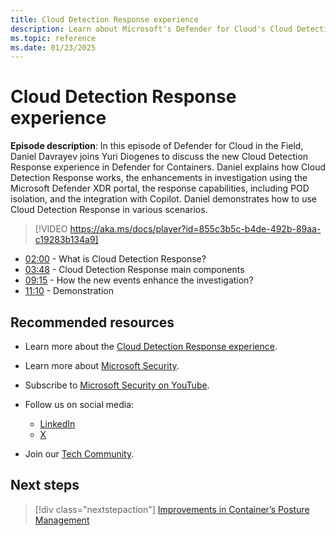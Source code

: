 ```yaml
---
title: Cloud Detection Response experience
description: Learn about Microsoft's Defender for Cloud's Cloud Detection Response experience, including investigation enhancements and response capabilities.
ms.topic: reference
ms.date: 01/23/2025
---
```


# Cloud Detection Response experience

**Episode description**: In this episode of Defender for Cloud in the Field, Daniel Davrayev joins Yuri Diogenes to discuss the new Cloud Detection Response experience in Defender for Containers. Daniel explains how Cloud Detection Response works, the enhancements in investigation using the Microsoft Defender XDR portal, the response capabilities, including POD isolation, and the integration with Copilot. Daniel demonstrates how to use Cloud Detection Response in various scenarios.
  

> [!VIDEO https://aka.ms/docs/player?id=855c3b5c-b4de-492b-89aa-c19283b134a9]

- [02:00](/shows/mdc-in-the-field/cloud-detection-response-experience#time=02m00s) - What is Cloud Detection Response?
- [03:48](/shows/mdc-in-the-field/cloud-detection-response-experience#time=03m48s) - Cloud Detection Response main components
- [09:15](/shows/mdc-in-the-field/cloud-detection-response-experience#time=09m15s) - How the new events enhance the investigation?
- [11:10](/shows/mdc-in-the-field/cloud-detection-response-experience#time=11m10s) - Demonstration

## Recommended resources

- Learn more about the [Cloud Detection Response experience](https://techcommunity.microsoft.com/blog/microsoftdefendercloudblog/new-innovations-in-container-security-with-unified-visibility-investigations-and/4298593).
- Learn more about [Microsoft Security](https://msft.it/6002T9HQY).
- Subscribe to [Microsoft Security on YouTube](https://www.youtube.com/playlist?list=PL3ZTgFEc7LysiX4PfHhdJPR7S8mGO14YS).

- Follow us on social media:

  - [LinkedIn](https://www.linkedin.com/showcase/microsoft-security/)
  - [X](https://x.com/msftsecurity)

- Join our [Tech Community](https://aka.ms/SecurityTechCommunity).

## Next steps

> [!div class="nextstepaction"]
> [Improvements in Container’s Posture Management](episode-fifty-six.md)
